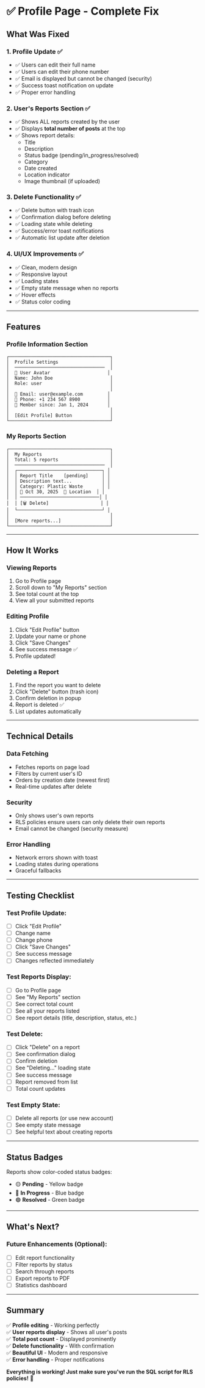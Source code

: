 # ✅ Profile Page - Complete Fix

## What Was Fixed

### 1. Profile Update ✅
- ✅ Users can edit their full name
- ✅ Users can edit their phone number
- ✅ Email is displayed but cannot be changed (security)
- ✅ Success toast notification on update
- ✅ Proper error handling

### 2. User's Reports Section ✅
- ✅ Shows ALL reports created by the user
- ✅ Displays **total number of posts** at the top
- ✅ Shows report details:
  - Title
  - Description
  - Status badge (pending/in_progress/resolved)
  - Category
  - Date created
  - Location indicator
  - Image thumbnail (if uploaded)

### 3. Delete Functionality ✅
- ✅ Delete button with trash icon
- ✅ Confirmation dialog before deleting
- ✅ Loading state while deleting
- ✅ Success/error toast notifications
- ✅ Automatic list update after deletion

### 4. UI/UX Improvements ✅
- ✅ Clean, modern design
- ✅ Responsive layout
- ✅ Loading states
- ✅ Empty state message when no reports
- ✅ Hover effects
- ✅ Status color coding

---

## Features

### Profile Information Section
```
┌─────────────────────────────────────┐
│  Profile Settings                   │
│  ─────────────────────────────────  │
│  👤 User Avatar                     │
│  Name: John Doe                     │
│  Role: user                         │
│                                     │
│  📧 Email: user@example.com         │
│  📱 Phone: +1 234 567 8900          │
│  📅 Member since: Jan 1, 2024       │
│                                     │
│  [Edit Profile] Button              │
└─────────────────────────────────────┘
```

### My Reports Section
```
┌─────────────────────────────────────┐
│  My Reports                         │
│  Total: 5 reports                   │
│  ─────────────────────────────────  │
│  ┌───────────────────────────────┐ │
│  │ Report Title    [pending]     │ │
│  │ Description text...           │ │
│  │ Category: Plastic Waste       │ │
│  │ 📅 Oct 30, 2025  📍 Location  │ │
│  │ ─────────────────────────────│ │
│  │ [🗑️ Delete]                   │ │
│  └───────────────────────────────┘ │
│                                     │
│  [More reports...]                  │
└─────────────────────────────────────┘
```

---

## How It Works

### Viewing Reports
1. Go to Profile page
2. Scroll down to "My Reports" section
3. See total count at the top
4. View all your submitted reports

### Editing Profile
1. Click "Edit Profile" button
2. Update your name or phone
3. Click "Save Changes"
4. See success message ✅
5. Profile updated!

### Deleting a Report
1. Find the report you want to delete
2. Click "Delete" button (trash icon)
3. Confirm deletion in popup
4. Report is deleted ✅
5. List updates automatically

---

## Technical Details

### Data Fetching
- Fetches reports on page load
- Filters by current user's ID
- Orders by creation date (newest first)
- Real-time updates after delete

### Security
- Only shows user's own reports
- RLS policies ensure users can only delete their own reports
- Email cannot be changed (security measure)

### Error Handling
- Network errors shown with toast
- Loading states during operations
- Graceful fallbacks

---

## Testing Checklist

### Test Profile Update:
- [ ] Click "Edit Profile"
- [ ] Change name
- [ ] Change phone
- [ ] Click "Save Changes"
- [ ] See success message
- [ ] Changes reflected immediately

### Test Reports Display:
- [ ] Go to Profile page
- [ ] See "My Reports" section
- [ ] See correct total count
- [ ] See all your reports listed
- [ ] See report details (title, description, status, etc.)

### Test Delete:
- [ ] Click "Delete" on a report
- [ ] See confirmation dialog
- [ ] Confirm deletion
- [ ] See "Deleting..." loading state
- [ ] See success message
- [ ] Report removed from list
- [ ] Total count updates

### Test Empty State:
- [ ] Delete all reports (or use new account)
- [ ] See empty state message
- [ ] See helpful text about creating reports

---

## Status Badges

Reports show color-coded status badges:
- 🟡 **Pending** - Yellow badge
- 🔵 **In Progress** - Blue badge
- 🟢 **Resolved** - Green badge

---

## What's Next?

### Future Enhancements (Optional):
- [ ] Edit report functionality
- [ ] Filter reports by status
- [ ] Search through reports
- [ ] Export reports to PDF
- [ ] Statistics dashboard

---

## Summary

✅ **Profile editing** - Working perfectly  
✅ **User reports display** - Shows all user's posts  
✅ **Total post count** - Displayed prominently  
✅ **Delete functionality** - With confirmation  
✅ **Beautiful UI** - Modern and responsive  
✅ **Error handling** - Proper notifications  

**Everything is working! Just make sure you've run the SQL script for RLS policies!** 🎉
